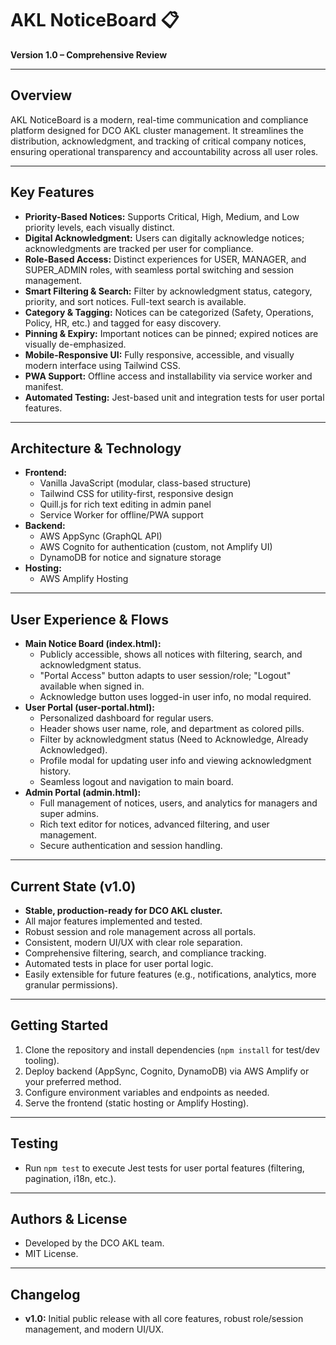 # AKL NoticeBoard 📋

**Version 1.0 – Comprehensive Review**

---

## Overview
AKL NoticeBoard is a modern, real-time communication and compliance platform designed for DCO AKL cluster management. It streamlines the distribution, acknowledgment, and tracking of critical company notices, ensuring operational transparency and accountability across all user roles.

---

## Key Features
- **Priority-Based Notices:** Supports Critical, High, Medium, and Low priority levels, each visually distinct.
- **Digital Acknowledgment:** Users can digitally acknowledge notices; acknowledgments are tracked per user for compliance.
- **Role-Based Access:** Distinct experiences for USER, MANAGER, and SUPER_ADMIN roles, with seamless portal switching and session management.
- **Smart Filtering & Search:** Filter by acknowledgment status, category, priority, and sort notices. Full-text search is available.
- **Category & Tagging:** Notices can be categorized (Safety, Operations, Policy, HR, etc.) and tagged for easy discovery.
- **Pinning & Expiry:** Important notices can be pinned; expired notices are visually de-emphasized.
- **Mobile-Responsive UI:** Fully responsive, accessible, and visually modern interface using Tailwind CSS.
- **PWA Support:** Offline access and installability via service worker and manifest.
- **Automated Testing:** Jest-based unit and integration tests for user portal features.

---

## Architecture & Technology
- **Frontend:**
  - Vanilla JavaScript (modular, class-based structure)
  - Tailwind CSS for utility-first, responsive design
  - Quill.js for rich text editing in admin panel
  - Service Worker for offline/PWA support
- **Backend:**
  - AWS AppSync (GraphQL API)
  - AWS Cognito for authentication (custom, not Amplify UI)
  - DynamoDB for notice and signature storage
- **Hosting:**
  - AWS Amplify Hosting

---

## User Experience & Flows
- **Main Notice Board (index.html):**
  - Publicly accessible, shows all notices with filtering, search, and acknowledgment status.
  - "Portal Access" button adapts to user session/role; "Logout" available when signed in.
  - Acknowledge button uses logged-in user info, no modal required.
- **User Portal (user-portal.html):**
  - Personalized dashboard for regular users.
  - Header shows user name, role, and department as colored pills.
  - Filter by acknowledgment status (Need to Acknowledge, Already Acknowledged).
  - Profile modal for updating user info and viewing acknowledgment history.
  - Seamless logout and navigation to main board.
- **Admin Portal (admin.html):**
  - Full management of notices, users, and analytics for managers and super admins.
  - Rich text editor for notices, advanced filtering, and user management.
  - Secure authentication and session handling.

---

## Current State (v1.0)
- **Stable, production-ready for DCO AKL cluster.**
- All major features implemented and tested.
- Robust session and role management across all portals.
- Consistent, modern UI/UX with clear role separation.
- Comprehensive filtering, search, and compliance tracking.
- Automated tests in place for user portal logic.
- Easily extensible for future features (e.g., notifications, analytics, more granular permissions).

---

## Getting Started
1. Clone the repository and install dependencies (`npm install` for test/dev tooling).
2. Deploy backend (AppSync, Cognito, DynamoDB) via AWS Amplify or your preferred method.
3. Configure environment variables and endpoints as needed.
4. Serve the frontend (static hosting or Amplify Hosting).

---

## Testing
- Run `npm test` to execute Jest tests for user portal features (filtering, pagination, i18n, etc.).

---

## Authors & License
- Developed by the DCO AKL team.
- MIT License.

---

## Changelog
- **v1.0:** Initial public release with all core features, robust role/session management, and modern UI/UX.
